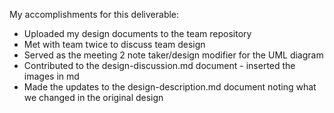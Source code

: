 My accomplishments for this deliverable:
 * Uploaded my design documents to the team repository
 * Met with team twice to discuss team design
 * Served as the meeting 2 note taker/design modifier for the UML diagram
 * Contributed to the design-discussion.md document - inserted the images in md
 * Made the updates to the design-description.md document noting what we changed in the original design
